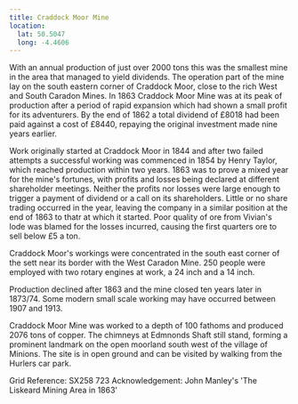 ```yaml
---
title: Craddock Moor Mine
location:
  lat: 50.5047
  long: -4.4606
---
```


With an annual production of just over 2000 tons this was the smallest mine in the area that managed to yield dividends. The operation part of the mine lay on the south eastern corner of Craddock Moor, close to the rich West and South Caradon Mines. In 1863 Craddock Moor Mine was at its peak of production after a period of rapid expansion which had shown a small profit for its adventurers. By the end of 1862 a total dividend of £8018 had been paid against a cost of £8440, repaying the original investment made nine years earlier.

Work originally started at Craddock Moor in 1844 and after two failed attempts a successful working was commenced in 1854 by Henry Taylor, which reached production within two years. 1863 was to prove a mixed year for the mine's fortunes, with profits and losses being declared at different shareholder meetings. Neither the profits nor losses were large enough to trigger a payment of dividend or a call on its shareholders. Little or no share trading occurred in the year, leaving the company in a similar position at the end of 1863 to thatr at which it started. Poor quality of ore from Vivian's lode was blamed for the losses incurred, causing the first quarters ore to sell below £5 a ton.

Craddock Moor's workings were concentrated in the south east corner of the sett near its border with the West Caradon Mine. 250 people were employed with two rotary engines at work, a 24 inch and a 14 inch.

Production declined after 1863 and the mine closed ten years later in 1873/74. Some modern small scale working may have occurred between 1907 and 1913.

Craddock Moor Mine was worked to a depth of 100 fathoms and produced 2076 tons of copper. The chimneys at Edmnonds Shaft still stand, forming a prominent landmark on the open moorland south west of the village of Minions. The site is in open ground and can be visited by walking from the Hurlers car park.

Grid Reference: SX258 723
Acknowledgement: John Manley's 'The Liskeard Mining Area in 1863'
